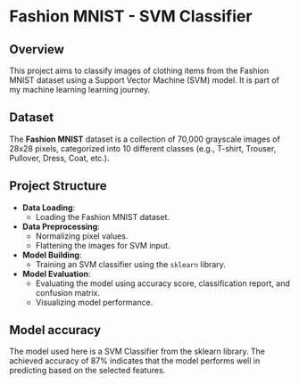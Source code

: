 # Fashion MNIST - SVM Classifier

## Overview
This project aims to classify images of clothing items from the Fashion MNIST dataset using a Support Vector Machine (SVM) model. It is part of my machine learning learning journey.

## Dataset
The **Fashion MNIST** dataset is a collection of 70,000 grayscale images of 28x28 pixels, categorized into 10 different classes (e.g., T-shirt, Trouser, Pullover, Dress, Coat, etc.).  

## Project Structure
- **Data Loading**:
  - Loading the Fashion MNIST dataset.
- **Data Preprocessing**:
  - Normalizing pixel values.
  - Flattening the images for SVM input.
- **Model Building**:
  - Training an SVM classifier using the `sklearn` library.
- **Model Evaluation**:
  - Evaluating the model using accuracy score, classification report, and confusion matrix.
  - Visualizing model performance.

## Model accuracy
The model used here is a SVM Classifier from the sklearn library. The achieved accuracy of 87% indicates that the model performs well in predicting based on the selected features.
